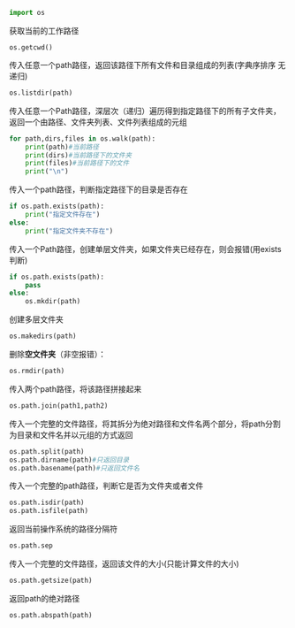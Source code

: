 ```python
import os
```
获取当前的工作路径
```
os.getcwd()
```
传入任意一个path路径，返回该路径下所有文件和目录组成的列表(字典序排序 无递归)
```python
os.listdir(path)
```
传入任意一个Path路径，深层次（递归）遍历得到指定路径下的所有子文件夹，返回一个由路径、文件夹列表、文件列表组成的元组
```python
for path,dirs,files in os.walk(path):
	print(path)#当前路径
	print(dirs)#当前路径下的文件夹
	print(files)#当前路径下的文件
	print("\n")
```
传入一个path路径，判断指定路径下的目录是否存在
```python
if os.path.exists(path):
	print("指定文件存在")
else:
	print("指定文件夹不存在")
```
传入一个Path路径，创建单层文件夹，如果文件夹已经存在，则会报错(用exists判断)
```python
if os.path.exists(path):
	pass
else:
	os.mkdir(path)
```
创建多层文件夹
```python
os.makedirs(path)
```
删除**空文件夹**（非空报错）：
```python
os.rmdir(path)
```
传入两个path路径，将该路径拼接起来
```python
os.path.join(path1,path2)
```
传入一个完整的文件路径，将其拆分为绝对路径和文件名两个部分，将path分割为目录和文件名并以元组的方式返回
```python
os.path.split(path)
os.path.dirname(path)#只返回目录
os.path.basename(path)#只返回文件名
```
传入一个完整的path路径，判断它是否为文件夹或者文件
```python
os.path.isdir(path)
os.path.isfile(path)
```
返回当前操作系统的路径分隔符
```python
os.path.sep
```
传入一个完整的文件路径，返回该文件的大小(只能计算文件的大小)
```python
os.path.getsize(path)
```
返回path的绝对路径
```python
os.path.abspath(path)
```
